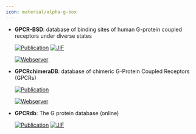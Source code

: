 ```yaml
---
icon: material/alpha-g-box
---
```





- **GPCR-BSD**: database of binding sites of human G-protein coupled receptors under diverse states  

    [![Publication](https://img.shields.io/badge/Publication-Citations:0-blue?style=for-the-badge&logo=bookstack)](https://doi.org/10.1186/s12859-024-05962-9) 
    [![JIF](https://img.shields.io/badge/Impact_Factor-2.90-purple?style=for-the-badge&logo=academia)](https://doi.org/10.1186/s12859-024-05962-9)

    [![Webserver](https://img.shields.io/badge/Webserver-online-brightgreen?style=for-the-badge&logo=cachet&logoColor=65FF8F)](https://gpcrbs.bigdata.jcmsc.cn) 


- **GPCRchimeraDB**: database of chimeric G-Protein Coupled Receptors (GPCRs)  

    [![Publication](https://img.shields.io/badge/Publication-Citations:0-blue?style=for-the-badge&logo=bookstack)](https://doi.org/10.2139/ssrn.5062366) 

    [![Webserver](https://img.shields.io/badge/Webserver-online-brightgreen?style=for-the-badge&logo=cachet&logoColor=65FF8F)](https://bio2byte.be/gpcrchimeradb/) 


- **GPCRdb**: The G protein database (online)  

    [![Publication](https://img.shields.io/badge/Publication-Citations:425-blue?style=for-the-badge&logo=bookstack)](https://doi.org/10.1093/nar/gkx1109) 
    [![JIF](https://img.shields.io/badge/Impact_Factor-16.60-purple?style=for-the-badge&logo=academia)](https://doi.org/10.1093/nar/gkx1109)


